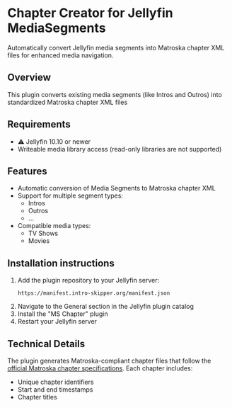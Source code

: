 # Chapter Creator for Jellyfin MediaSegments

Automatically convert Jellyfin media segments into Matroska chapter XML files for enhanced media navigation.

## Overview

This plugin converts existing media segments (like Intros and Outros) into standardized Matroska chapter XML files

## Requirements

- ⚠️ Jellyfin 10.10 or newer
- Writeable media library access (read-only libraries are not supported)

## Features

- Automatic conversion of Media Segments to Matroska chapter XML
- Support for multiple segment types:
  - Intros
  - Outros
  - ...
- Compatible media types:
  - TV Shows
  - Movies

## Installation instructions

1. Add the plugin repository to your Jellyfin server:
   ```
   https://manifest.intro-skipper.org/manifest.json
   ```
2. Navigate to the General section in the Jellyfin plugin catalog
3. Install the "MS Chapter" plugin
4. Restart your Jellyfin server

## Technical Details

The plugin generates Matroska-compliant chapter files that follow the [official Matroska chapter specifications](https://www.matroska.org/technical/chapters.html). Each chapter includes:

- Unique chapter identifiers
- Start and end timestamps
- Chapter titles
